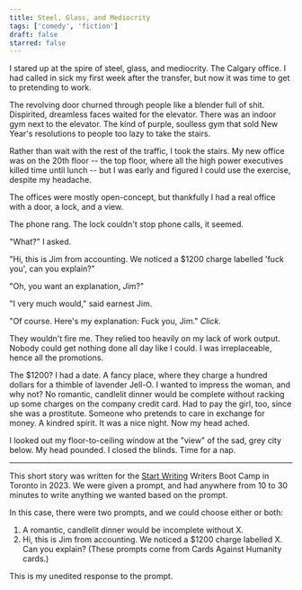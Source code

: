 ```yaml
---
title: Steel, Glass, and Mediocrity
tags: ['comedy', 'fiction']
draft: false
starred: false
---
```


I stared up at the spire of steel, glass, and mediocrity. The Calgary office. I had called in sick my first week after the transfer, but now it was time to get to pretending to work.

The revolving door churned through people like a blender full of shit. Dispirited, dreamless faces waited for the elevator. There was an indoor gym next to the elevator. The kind of purple, soulless gym that sold New Year's resolutions to people too lazy to take the stairs.

Rather than wait with the rest of the traffic, I took the stairs. My new office was on the 20th floor -- the top floor, where all the high power executives killed time until lunch -- but I was early and figured I could use the exercise, despite my headache.

The offices were mostly open-concept, but thankfully I had a real office with a door, a lock, and a view.

The phone rang. The lock couldn't stop phone calls, it seemed.

"What?" I asked.

"Hi, this is Jim from accounting. We noticed a $1200 charge labelled 'fuck you', can you explain?"

"Oh, you want an explanation, _Jim_?"

"I very much would," said earnest Jim.

"Of course. Here's my explanation: Fuck you, Jim." _Click._

They wouldn't fire me. They relied too heavily on my lack of work output. Nobody could get nothing done all day like I could. I was irreplaceable, hence all the promotions.

The $1200? I had a date. A fancy place, where they charge a hundred dollars for a thimble of lavender Jell-O. I wanted to impress the woman, and why not? No romantic, candlelit dinner would be complete without racking up some charges on the company credit card. Had to pay the girl, too, since she was a prostitute. Someone who pretends to care in exchange for money. A kindred spirit. It was a nice night. Now my head ached.

I looked out my floor-to-ceiling window at the "view" of the sad, grey city below. My head pounded. I closed the blinds. Time for a nap.

---

This short story was written for the [Start Writing](https://www.startwriting.ca) Writers Boot Camp in Toronto in 2023. We were given a prompt, and had anywhere from 10 to 30 minutes to write anything we wanted based on the prompt.

In this case, there were two prompts, and we could choose either or both:

1. A romantic, candlelit dinner would be incomplete without X.
2. Hi, this is Jim from accounting. We noticed a $1200 charge labelled X. Can you explain?
   (These prompts come from Cards Against Humanity cards.)

This is my unedited response to the prompt.
